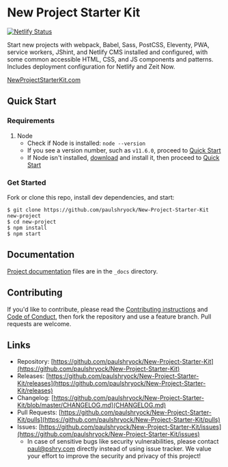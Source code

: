 # New Project Starter Kit

[![Netlify Status](https://api.netlify.com/api/v1/badges/a1031bfd-6642-45fe-9547-2438c4bc0de4/deploy-status)](https://app.netlify.com/sites/npsk/deploys)

Start new projects with webpack, Babel, Sass, PostCSS, Eleventy, PWA, service workers, JShint, and Netlify CMS installed and configured, with some common accessible HTML, CSS, and JS components and patterns. Includes deployment configuration for Netlify and Zeit Now.

[NewProjectStarterKit.com](https://newprojectstarterkit.com/)

## Quick Start

### Requirements

1. Node
	- Check if Node is installed: `node --version`
	- If you see a version number, such as `v11.6.0`, proceed to [Quick Start](#quick-start)
	- If Node isn't installed, [download](https://nodejs.org/en/download/) and install it, then proceed to [Quick Start](#quick-start)

### Get Started

Fork or clone this repo, install dev dependencies, and start:

```shell
$ git clone https://github.com/paulshryock/New-Project-Starter-Kit new-project
$ cd new-project
$ npm install
$ npm start
```

## Documentation

[Project documentation](https://docs.newprojectstarterkit.com/) files are in the `_docs` directory.

## Contributing

If you'd like to contribute, please read the [Contributing instructions](https://github.com/paulshryock/New-Project-Starter-Kit/blob/master/CODE_OF_CONDUCT.md) and [Code of Conduct](https://github.com/paulshryock/New-Project-Starter-Kit/blob/master/CONTRIBUTING.md), then fork the repository and use a feature branch. Pull requests are welcome.

## Links

- Repository: [https://github.com/paulshryock/New-Project-Starter-Kit](https://github.com/paulshryock/New-Project-Starter-Kit)
- Releases: [https://github.com/paulshryock/New-Project-Starter-Kit/releases](https://github.com/paulshryock/New-Project-Starter-Kit/releases)
- Changelog: [https://github.com/paulshryock/New-Project-Starter-Kit/blob/master/CHANGELOG.md](CHANGELOG.md)
- Pull Requests: [https://github.com/paulshryock/New-Project-Starter-Kit/pulls](https://github.com/paulshryock/New-Project-Starter-Kit/pulls)
- Issues: [https://github.com/paulshryock/New-Project-Starter-Kit/issues](https://github.com/paulshryock/New-Project-Starter-Kit/issues)
  - In case of sensitive bugs like security vulnerabilities, please contact [paul@pshry.com](mailto:paul@pshry.com) directly instead of using issue tracker. We value your effort to improve the security and privacy of this project!